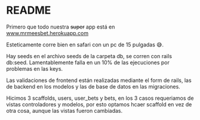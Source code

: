 # README

Primero que todo nuestra ~~super~~ app está en www.mrmeesbet.herokuapp.com 


Esteticamente corre bien en safari con un pc de 15 pulgadas  :sweat_smile:.


Hay seeds en el archivo seeds de la carpeta db, se corren con rails db:seed. Lamentablemente falla en un 10% de las ejecuciones por problemas en las keys.

Las validaciones de frontend están realizadas mediante el form de rails, las de backend en los modelos y las de base de datos en las migraciones.

Hicimos 3 scaffolds, users, user_bets y bets, en los 3 casos requeriamos de vistas controladores y modelos, por esto optamos hcaer scaffold en vez de otra cosa, aunque las vistas fueron cambiadas.



